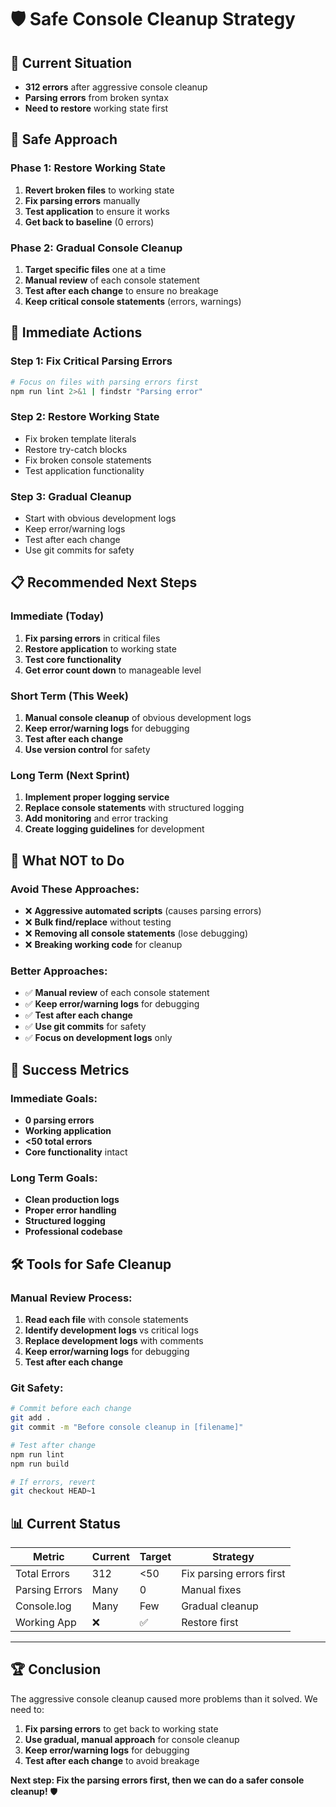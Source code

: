 # 🛡️ Safe Console Cleanup Strategy

## 🚨 **Current Situation**

- **312 errors** after aggressive console cleanup
- **Parsing errors** from broken syntax
- **Need to restore** working state first

## 🎯 **Safe Approach**

### **Phase 1: Restore Working State**

1. **Revert broken files** to working state
2. **Fix parsing errors** manually
3. **Test application** to ensure it works
4. **Get back to baseline** (0 errors)

### **Phase 2: Gradual Console Cleanup**

1. **Target specific files** one at a time
2. **Manual review** of each console statement
3. **Test after each change** to ensure no breakage
4. **Keep critical console statements** (errors, warnings)

## 🔧 **Immediate Actions**

### **Step 1: Fix Critical Parsing Errors**

```bash
# Focus on files with parsing errors first
npm run lint 2>&1 | findstr "Parsing error"
```

### **Step 2: Restore Working State**

- Fix broken template literals
- Restore try-catch blocks
- Fix broken console statements
- Test application functionality

### **Step 3: Gradual Cleanup**

- Start with obvious development logs
- Keep error/warning logs
- Test after each change
- Use git commits for safety

## 📋 **Recommended Next Steps**

### **Immediate (Today)**

1. **Fix parsing errors** in critical files
2. **Restore application** to working state
3. **Test core functionality**
4. **Get error count down** to manageable level

### **Short Term (This Week)**

1. **Manual console cleanup** of obvious development logs
2. **Keep error/warning logs** for debugging
3. **Test after each change**
4. **Use version control** for safety

### **Long Term (Next Sprint)**

1. **Implement proper logging service**
2. **Replace console statements** with structured logging
3. **Add monitoring** and error tracking
4. **Create logging guidelines** for development

## 🚫 **What NOT to Do**

### **Avoid These Approaches:**

- ❌ **Aggressive automated scripts** (causes parsing errors)
- ❌ **Bulk find/replace** without testing
- ❌ **Removing all console statements** (lose debugging)
- ❌ **Breaking working code** for cleanup

### **Better Approaches:**

- ✅ **Manual review** of each console statement
- ✅ **Keep error/warning logs** for debugging
- ✅ **Test after each change**
- ✅ **Use git commits** for safety
- ✅ **Focus on development logs** only

## 🎯 **Success Metrics**

### **Immediate Goals:**

- **0 parsing errors**
- **Working application**
- **<50 total errors**
- **Core functionality** intact

### **Long Term Goals:**

- **Clean production logs**
- **Proper error handling**
- **Structured logging**
- **Professional codebase**

## 🛠️ **Tools for Safe Cleanup**

### **Manual Review Process:**

1. **Read each file** with console statements
2. **Identify development logs** vs critical logs
3. **Replace development logs** with comments
4. **Keep error/warning logs** for debugging
5. **Test after each change**

### **Git Safety:**

```bash
# Commit before each change
git add .
git commit -m "Before console cleanup in [filename]"

# Test after change
npm run lint
npm run build

# If errors, revert
git checkout HEAD~1
```

## 📊 **Current Status**

| Metric         | Current | Target | Strategy                 |
| -------------- | ------- | ------ | ------------------------ |
| Total Errors   | 312     | <50    | Fix parsing errors first |
| Parsing Errors | Many    | 0      | Manual fixes             |
| Console.log    | Many    | Few    | Gradual cleanup          |
| Working App    | ❌      | ✅     | Restore first            |

---

## 🏆 **Conclusion**

The aggressive console cleanup caused more problems than it solved. We need to:

1. **Fix parsing errors** to get back to working state
2. **Use gradual, manual approach** for console cleanup
3. **Keep error/warning logs** for debugging
4. **Test after each change** to avoid breakage

**Next step: Fix the parsing errors first, then we can do a safer console cleanup!** 🛡️

